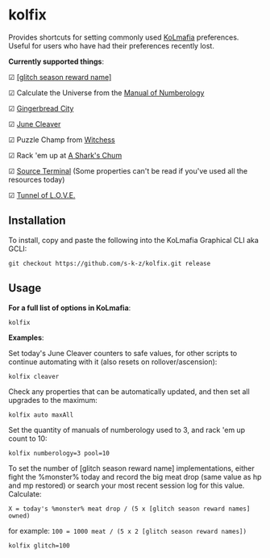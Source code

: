 # kolfix

Provides shortcuts for setting commonly used [KoLmafia](https://github.com/kolmafia/kolmafia/) preferences. Useful for users who have had their preferences recently lost.

__Currently supported things__:

&#x2611; [\[glitch season reward name\]](https://kol.coldfront.net/thekolwiki/index.php/Glitch_season_reward_name)

&#x2611; Calculate the Universe from the [Manual of Numberology](https://kol.coldfront.net/thekolwiki/index.php/Manual_of_Numberology)

&#x2611; [Gingerbread City](https://kol.coldfront.net/thekolwiki/index.php/Civic_Planning_Office)

&#x2611; [June Cleaver](https://kol.coldfront.net/thekolwiki/index.php/June_cleaver)

&#x2611; Puzzle Champ from [Witchess](https://kol.coldfront.net/thekolwiki/index.php/Your_Witchess_Set)

&#x2611; Rack 'em up at [A Shark's Chum](https://kol.coldfront.net/thekolwiki/index.php/A_Shark's_Chum)

&#x2611; [Source Terminal](https://kol.coldfront.net/thekolwiki/index.php/Source_Terminal) (Some properties can't be read if you've used all the resources today)

&#x2611; [Tunnel of L.O.V.E.](https://kol.coldfront.net/thekolwiki/index.php/The_Tunnel_of_L.O.V.E.)

## Installation

To install, copy and paste the following into the KoLmafia Graphical CLI aka GCLI:

```
git checkout https://github.com/s-k-z/kolfix.git release
```

## Usage

__For a full list of options in KoLmafia__:
```
kolfix
```

__Examples__:

Set today's June Cleaver counters to safe values, for other scripts to continue automating with it (also resets on rollover/ascension):
```
kolfix cleaver
```

Check any properties that can be automatically updated, and then set all upgrades to the maximum:
```
kolfix auto maxAll
```

Set the quantity of manuals of numberology used to 3, and rack 'em up count to 10:
```
kolfix numberology=3 pool=10
```

To set the number of [glitch season reward name] implementations, either fight the %monster% today and record the big meat drop (same value as hp and mp restored) or search your most recent session log for this value. Calculate: 

`X = today's %monster% meat drop / (5 x [glitch season reward names] owned)`

for example: `100 = 1000 meat / (5 x 2 [glitch season reward names])`
```
kolfix glitch=100
```